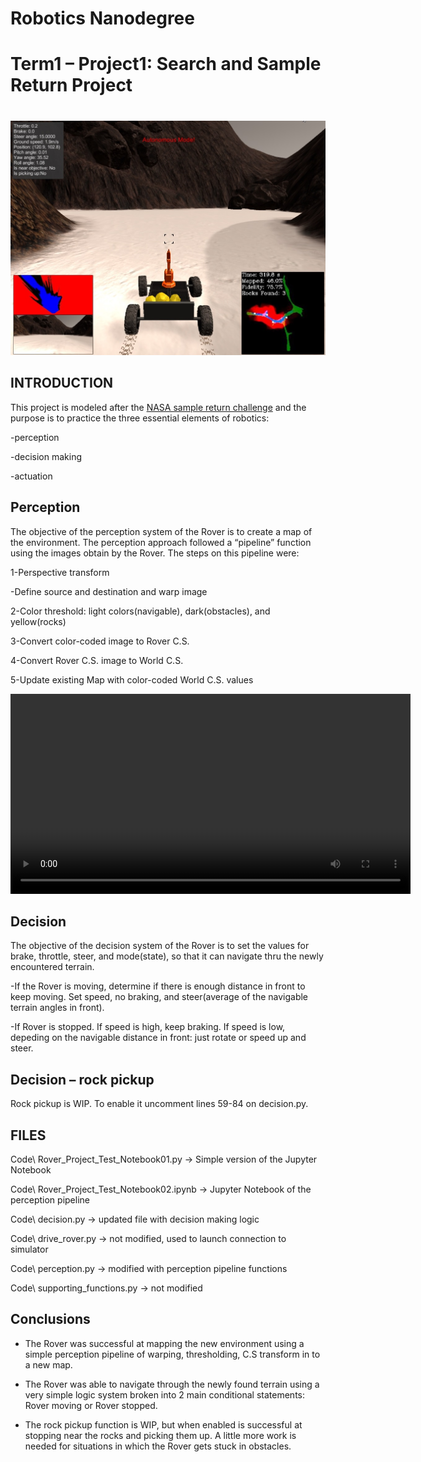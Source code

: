 # **Robotics Nanodegree**

# **Term1 – Project1: Search and Sample Return Project** #
 #
![](./media/image1.jpeg)

## **INTRODUCTION** ##

This project is modeled after the [NASA sample return
challenge](https://www.nasa.gov/directorates/spacetech/centennial_challenges/sample_return_robot/index.html) and
the purpose is to practice the three essential elements of robotics:

-perception

-decision making

-actuation

## **Perception** ##

The objective of the perception system of the Rover is to create a map
of the environment. The perception approach followed a “pipeline”
function using the images obtain by the Rover. The steps on this
pipeline were:

1-Perspective transform

-Define source and destination and warp image

2-Color threshold: light colors(navigable), dark(obstacles), and
yellow(rocks)

3-Convert color-coded image to Rover C.S.

4-Convert Rover C.S. image to World C.S.

5-Update existing Map with color-coded World C.S. values

<video src="./media/robotND1-proj1_README_video1.mp4" width=640 controls>
</video>

## **Decision** ##

The objective of the decision system of the Rover is to set the values
for brake, throttle, steer, and mode(state), so that it can navigate
thru the newly encountered terrain.

-If the Rover is moving, determine if there is enough distance in front
to keep moving. Set speed, no braking, and steer(average of the
navigable terrain angles in front).

-If Rover is stopped. If speed is high, keep braking. If speed is low,
depeding on the navigable distance in front: just rotate or speed up and
steer.

## **Decision – rock pickup** ##

Rock pickup is WIP. To enable it uncomment lines 59-84 on decision.py.

## **FILES** ##

Code\\ Rover\_Project\_Test\_Notebook01.py -&gt; Simple version of the
Jupyter Notebook

Code\\ Rover\_Project\_Test\_Notebook02.ipynb -&gt; Jupyter Notebook of
the perception pipeline

Code\\ decision.py -&gt; updated file with decision making logic

Code\\ drive\_rover.py -&gt; not modified, used to launch connection to
simulator

Code\\ perception.py -&gt; modified with perception pipeline functions

Code\\ supporting\_functions.py -&gt; not modified

## **Conclusions** ##

-   The Rover was successful at mapping the new environment using a
    simple perception pipeline of warping, thresholding, C.S transform
    in to a new map.

-   The Rover was able to navigate through the newly found terrain using
    a very simple logic system broken into 2 main conditional
    statements: Rover moving or Rover stopped.

-   The rock pickup function is WIP, but when enabled is successful at
    stopping near the rocks and picking them up. A little more work is
    needed for situations in which the Rover gets stuck in obstacles.


